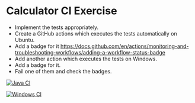 # Calculator CI Exercise

- Implement the tests appropriately.
- Create a GitHub actions which executes the tests automatically on Ubuntu.
- Add a badge for it https://docs.github.com/en/actions/monitoring-and-troubleshooting-workflows/adding-a-workflow-status-badge
- Add another action which executes the tests on Windows.
- Add a badge for it.
- Fail one of them and check the badges.




[![Java CI](https://github.com/CODERS-BAY/aufgabe-8-ci-Riesen95/actions/workflows/ubuntu-run-tests.yml/badge.svg)](https://github.com/CODERS-BAY/aufgabe-8-ci-Riesen95/actions/workflows/ubuntu-run-tests.yml)


[![Windows CI](https://github.com/CODERS-BAY/aufgabe-8-ci-Riesen95/actions/workflows/windows-run-tests.yml/badge.svg)](https://github.com/CODERS-BAY/aufgabe-8-ci-Riesen95/actions/workflows/windows-run-tests.yml)